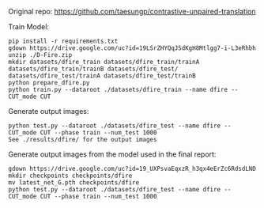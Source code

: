 Original repo: https://github.com/taesungp/contrastive-unpaired-translation

Train Model:
```
pip install -r requirements.txt
gdown https://drive.google.com/uc?id=19LSrZHYQqJSdKgH8Mtlgg7-i-L3eRhbh
unzip ./D-Fire.zip
mkdir datasets/dfire_train datasets/dfire_train/trainA datasets/dfire_train/trainB datasets/dfire_test/ datasets/dfire_test/trainA datasets/dfire_test/trainB 
python prepare_dfire.py
python train.py --dataroot ./datasets/dfire_train --name dfire --CUT_mode CUT
```
Generate output images:
```
python test.py --dataroot ./datasets/dfire_test --name dfire --CUT_mode CUT --phase train --num_test 1000
See ./results/dfire/ for the output images
```
Generate output images from the model used in the final report:
```
gdown https://drive.google.com/uc?id=19_UXPsvaEqxzR_h3qx4eErZc6RdsdLND
mkdir checkpoints checkpoints/dfire
mv latest_net_G.pth checkpoints/dfire
python test.py --dataroot ./datasets/dfire_test --name dfire --CUT_mode CUT --phase train --num_test 1000
```
